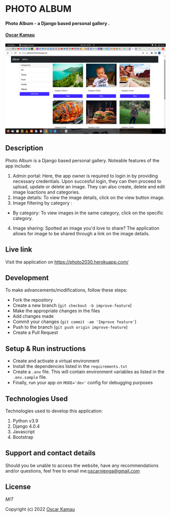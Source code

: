 # PHOTO ALBUM
#### Photo Album - a Django based personal gallery .
#### [Oscar Kamau](https://github.com/KamauDev-maker "Oscar Kamau")
 <img src="/static/images/Screenshot from 2022-05-30 20-50-51.png" alt="Screen-shot"
  style="width=100%;">
  
## Description
Photo Album is a Django based personal gallery. 
Noteable features of the app include:
1. Admin portal:
Here, the app owner is required to login in by providing necessary credentials. Upon succesful login, they can then proceed to upload, update or delete an image. They can also create, delete and edit image loactions and categories.
2. Image details:
To view the image details, click on the view button image.
3. Image filtering by category :
- By category: To view images in the same category, click on the specific category.
4. Image sharing: 
Spotted an image you'd love to share? The application allows for image to be shared through a link on the image details.

## Live link
Visit the application on https://photo2030.herokuapp.com/

## Development
To make advancements/modifications, follow these steps:

- Fork the repository
- Create a new branch (`git checkout -b improve-feature`)
- Make the appropriate changes in the files
- Add changes made
- Commit your changes (`git commit -am 'Improve feature'`)
- Push to the branch (`git push origin improve-feature`)
- Create a Pull Request 

## Setup & Run instructions
- Create and activate a virtual environment
- Install the dependencies listed in the `requirements.txt`
- Create a `.env` file. This will contain environment variables as listed in the `.env.sample` file.
- Finally, run your app on `MODE='dev'` config for debugging purposes

## Technologies Used
Technologies used to develop this application:

1. Python v3.9
2. Django 4.0.4
3. Javascript
4. Bootstrap


## Support and contact details

Should you be unable to access the website, have any recommendations and/or questions, feel free to email me:[oscarnjenga@gmail.com](mailto:oscarnjenga@gmail.com)

## License

*MIT*

Copyright (c) 2022 [Oscar Kamau](https://github.com/KamauDev-maker)  

